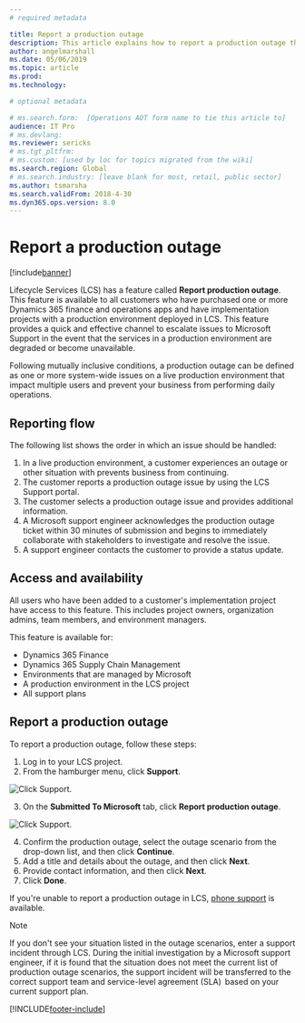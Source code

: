 ```yaml
---
# required metadata

title: Report a production outage
description: This article explains how to report a production outage through Lifecycle Services (LCS).
author: angelmarshall
ms.date: 05/06/2019
ms.topic: article
ms.prod: 
ms.technology: 

# optional metadata

# ms.search.form:  [Operations AOT form name to tie this article to]
audience: IT Pro
# ms.devlang: 
ms.reviewer: sericks
# ms.tgt_pltfrm: 
# ms.custom: [used by loc for topics migrated from the wiki]
ms.search.region: Global
# ms.search.industry: [leave blank for most, retail, public sector]
ms.author: tsmarsha
ms.search.validFrom: 2018-4-30 
ms.dyn365.ops.version: 8.0
---
```



# Report a production outage

[!include[banner](../includes/banner.md)]

Lifecycle Services (LCS) has a feature called **Report production outage**. This feature is available to all customers who have purchased one or more Dynamics 365 finance and operations apps and have implementation projects with a production environment deployed in LCS. This feature provides a quick and effective channel to escalate issues to Microsoft Support in the event that the services in a production environment are degraded or become unavailable.

Following mutually inclusive conditions, a production outage can be defined as one or more system-wide issues on a live production environment that impact multiple users and prevent your business from performing daily operations.

## Reporting flow
The following list shows the order in which an issue should be handled:

1. In a live production environment, a customer experiences an outage or other situation with prevents business from continuing.
2. The customer reports a production outage issue by using the LCS Support portal.
3. The customer selects a production outage issue and provides additional information.
4. A Microsoft support engineer acknowledges the production outage ticket within 30 minutes of submission and begins to immediately collaborate with stakeholders to investigate and resolve the issue.
5. A support engineer contacts the customer to provide a status update.

## Access and availability
All users who have been added to a customer's implementation project have access to this feature. This includes project owners, organization admins, team members, and environment managers.

This feature is available for:
- Dynamics 365 Finance
- Dynamics 365 Supply Chain Management
- Environments that are managed by Microsoft
- A production environment in the LCS project
- All support plans

## Report a production outage
To report a production outage, follow these steps:

1. Log in to your LCS project.  
2. From the hamburger menu, click **Support**. 

  ![Click Support.](media/click-support.png)
  
3. On the **Submitted To Microsoft** tab, click **Report production outage**.

  ![Click Support.](media/report-production-outage.png)
  
4. Confirm the production outage, select the outage scenario from the drop-down list, and then click **Continue**.
5. Add a title and details about the outage, and then click **Next**.
6. Provide contact information, and then click **Next**.
7. Click **Done**. 

If you're unable to report a production outage in LCS, [phone support](cloud-powered-support-lcs.md#phone-support) is available. 

> [!Note]
> If you don't see your situation listed in the outage scenarios, enter a support incident through LCS. During the initial investigation by a Microsoft support engineer, if it is found that the situation does not meet the current list of production outage scenarios, the support incident will be transferred to the correct support team and service-level agreement (SLA)  based on your current support plan.


[!INCLUDE[footer-include](../../../includes/footer-banner.md)]
